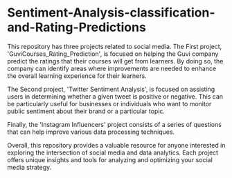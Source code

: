 # Sentiment-Analysis-classification-and-Rating-Predictions
This repository has three projects related to social media. 
The First project, 'GuviCourses_Rating_Prediction', is focused on helping the Guvi company predict the ratings that their courses will get from learners. By doing so, the company can identify areas where improvements are needed to enhance the overall learning experience for their learners.

The Second project, 'Twitter Sentiment Analysis', is focused on assisting users in determining whether a given tweet is positive or negative. This can be particularly useful for businesses or individuals who want to monitor public sentiment about their brand or a particular topic.

Finally, the 'Instagram Influencers' project consists of a series of questions that can help
improve various data processing techniques.

Overall, this repository provides a valuable resource for anyone interested in exploring the intersection of social media and data analytics. Each project offers unique insights and tools for analyzing and optimizing your social media strategy.
